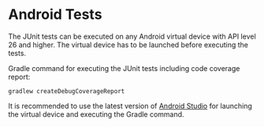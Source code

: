 # Android Tests

The JUnit tests can be executed on any Android virtual device with API level 26 and higher. The virtual device has to be
launched before executing the tests.

Gradle command for executing the JUnit tests including code coverage report:

```
gradlew createDebugCoverageReport
```

It is recommended to use the latest version of [Android Studio](https://developer.android.com/studio) for launching the
virtual device and executing the Gradle command.
